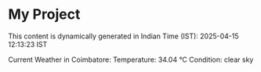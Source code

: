 # My Project

This content is dynamically generated in Indian Time (IST): 2025-04-15 12:13:23 IST


Current Weather in Coimbatore:
Temperature: 34.04 °C
Condition: clear sky
